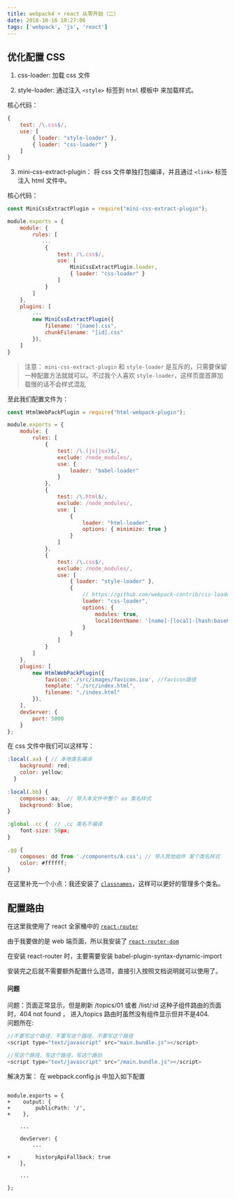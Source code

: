 ```yaml
---
title: webpack4 + react 从零开始（二）
date: 2018-10-16 18:27:06
tags: ['webpack', 'js', 'react']
---
```

## 优化配置 CSS

1. css-loader: 加载 css 文件

2. style-loader: 通过注入 `<style>` 标签到 `html` 模板中 来加载样式。

核心代码：
```js
{
    test: /\.css$/,
    use: [
        { loader: "style-loader" }, 
        { loader: "css-loader" }
    ]
}
```

3. mini-css-extract-plugin： 将 css 文件单独打包编译，并且通过 `<link>` 标签注入 html 文件中。

核心代码：

```js
const MiniCssExtractPlugin = require("mini-css-extract-plugin");

module.exports = {
    module: {
        rules: [
           ...
            {
                test: /\.css$/,
                use: [
                    MiniCssExtractPlugin.loader, 
                    { loader: "css-loader" }
                ]
            }
        ]
    },
    plugins: [
        ...
        new MiniCssExtractPlugin({
            filename: "[name].css",
            chunkFilename: "[id].css"
        }),
    ]
}
```

> 注意： `mini-css-extract-plugin` 和 `style-loader` 是互斥的，只需要保留一种配置方法就就可以。不过我个人喜欢 `style-loader`，这样页面首屏加载慢的话不会样式混乱


至此我们配置文件为：

```js
const HtmlWebPackPlugin = require("html-webpack-plugin");

module.exports = {
    module: {
        rules: [
            {
                test: /\.(js|jsx)$/,
                exclude: /node_modules/,
                use: {
                    loader: "babel-loader"
                }
            },
            {
                test: /\.html$/,
                exclude: /node_modules/,
                use: [
                    {
                        loader: "html-loader",
                        options: { minimize: true }
                    }
                ]
            },
            {
                test: /\.css$/,
                exclude: /node_modules/,
                use: [
                    { loader: "style-loader" }, 
                    { 
                        // https://github.com/webpack-contrib/css-loader
                        loader: "css-loader",
                        options: {
                            modules: true,
                            localIdentName: '[name]-[local]-[hash:base64:5]'
                        }  
                    }
                ]
            }
        ]
    },
    plugins: [
        new HtmlWebPackPlugin({
            favicon:'./src/images/favicon.ico', //favicon路径
            template: "./src/index.html",
            filename: "./index.html"
        }),
    ],
    devServer: {
        port: 5000
    }
};
```

在 css 文件中我们可以这样写：

```js
:local(.aa) { // 本地类名编译
    background: red;
    color: yellow;
  }
  
:local(.bb) {
    composes: aa;  // 导入本文件中整个 aa 类名样式
    background: blue;
}

:global .cc {  // .cc 类名不编译
    font-size: 50px;
}

.gg {
    composes: dd from './components/A.css'; // 导入其他组件 某个类名样式
    color: #ffffff;
}
```

在这里补充一个小点：我还安装了 [`classnames`](https://www.npmjs.com/package/classnames)，这样可以更好的管理多个类名。

## 配置路由

在这里我使用了 react 全家桶中的 [`react-router`](https://github.com/ReactTraining/react-router)

由于我要做的是 web 端页面，所以我安装了 [`react-router-dom`](https://reacttraining.com/react-router/web/guides/quick-start)

在安装 react-router 时，主要需要安装 babel-plugin-syntax-dynamic-import

安装完之后就不需要额外配置什么选项，直接引入按照文档说明就可以使用了。

#### 问题
问题：页面正常显示，但是刷新 /topics/01 或者 /list/:id 这种子组件路由的页面时，404 not found ， 进入/topics 路由时虽然没有组件显示但并不是404.<br />
问题所在:
```js
//不要写这个路径，不要写这个路径，不要写这个路径
<script type="text/javascript" src="main.bundle.js"></script>

//写这个路径，写这个路径，写这个路劲
<script type="text/javascript" src="/main.bundle.js"></script>
```

解决方案：
在 webpack.config.js 中加入如下配置
```

module.exports = {
+    output: {
+        publicPath: '/',
+    },

    ...

    devServer: {
        ...

+        historyApiFallback: true
    },

    ...

};
```
